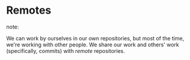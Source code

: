 # Remotes

note:

We can work by ourselves in our own repositories, but most of the time, we're working with other people. We share our work and others' work (specifically, commits) with *remote* repositories.
